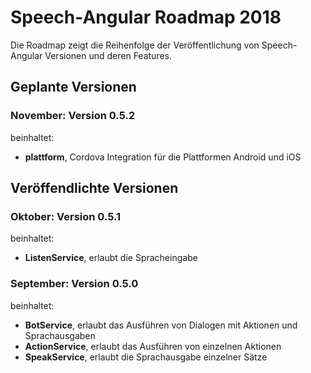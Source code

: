 # Speech-Angular Roadmap 2018

Die Roadmap zeigt die Reihenfolge der Veröffentlichung von Speech-Angular Versionen und deren Features.

## Geplante Versionen


### November: Version 0.5.2

beinhaltet:

* **plattform**, Cordova Integration für die Plattformen Android und iOS


## Veröffendlichte Versionen


### Oktober: Version 0.5.1

beinhaltet:

* **ListenService**, erlaubt die Spracheingabe


### September: Version 0.5.0

beinhaltet:

* **BotService**, erlaubt das Ausführen von Dialogen mit Aktionen und Sprachausgaben
* **ActionService**, erlaubt das Ausführen von einzelnen Aktionen
* **SpeakService**, erlaubt die Sprachausgabe einzelner Sätze


